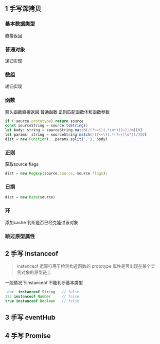 ## 1 手写深拷贝

### 基本数据类型

直接返回

### 普通对象

递归实现

### 数组

递归实现

### 函数

箭头函数直接返回
普通函数 正则匹配函数体和函数参数

``` javascript
if (!source.prototype) return source
const sourceString = source.toString()
let body: string = sourceString.match(/(?<={)(.*\n*)(?=})/m)[0]
let params: string = sourceString.match(/(?<=\().*(?=\)\s*{)/)[0]
dist = new Function(...params.split(','), body)
```

### 正则

获取source flags
``` javascript
dist = new RegExp(source.source, source.flags);
```
### 日期

``` javascript
dist = new Date(source)
```

### 环
添加cache 判断是否已经克隆过该对象

### 跳过原型属性

## 2 手写 instanceof
> instanceof 运算符用于检测构造函数的 prototype 属性是否出现在某个实例对象的原型链上

一般情况下instanceof 不能判断基本类型
``` javascript
'abc' instanceof String   // false
123 instanceof Number     // false
true instanceof Boolean   // false
```

## 3 手写 eventHub

## 4 手写 Promise

